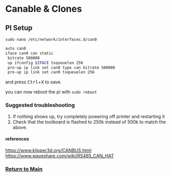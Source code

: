 # Canable & Clones

## **PI Setup**

` sudo nano /etc/network/interfaces.d/can0 `

```bash
auto can0
iface can0 can static
 bitrate 500000
 up ifconfig $IFACE txqueuelen 256
 pre-up ip link set can0 type can bitrate 500000
 pre-up ip link set can0 txqueuelen 256
 ```

and press <kbd>Ctrl</kbd>+<kbd>X</kbd> to save.

you can now reboot the pi with ` sudo reboot `

### Suggested troubleshooting

1. If nothing shows up, try completely powering off printer and restarting it
2. Check that the toolboard is flashed to 250k instead of 500k to match the above.

#### references

https://www.klipper3d.org/CANBUS.html
https://www.waveshare.com/wiki/RS485_CAN_HAT

### [Return to Main](install.md)